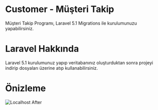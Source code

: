 # Customer - Müşteri Takip
Müşteri Takip Programı, Laravel 5.1
Migrations ile kurulumunuzu yapabilirsiniz.
# Laravel Hakkında
Laravel 5.1 kurulumunuz yapıp veritabanınız oluşturduktan sonra projeyi indirip dosyaları üzerine atıp kullanabilirsiniz.
# Önizleme
![Localhost After](http://indir.astald.com/dosyalar/screen_db_56cd781b15696.png)
